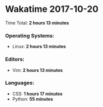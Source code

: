 # Wakatime 2017-10-20

Time Total: **2 hours 13 minutes**

### Operating Systems:
- Linux: **2 hours 13 minutes** 

### Editors:
- Vim: **2 hours 13 minutes** 

### Languages:
- CSS: **1 hours 17 minutes** 
- Python: **55 minutes** 

